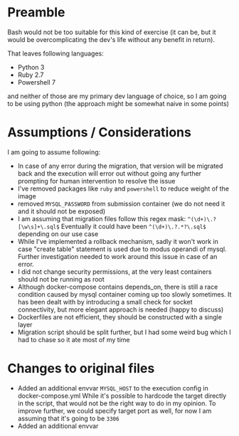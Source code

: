 # Preamble
Bash would not be too suitable for this kind of exercise 
(it can be, but it would be overcomplicating the dev's life without any benefit in return).

That leaves following languages:
* Python 3
* Ruby 2.7
* Powershell 7

and neither of those are my primary dev language of choice, so I am going to be using python (the approach might be somewhat naive in some points)

# Assumptions / Considerations
I am going to assume following:
* In case of any error during the migration, that version will be migrated back and the execution will error out without going any further prompting for human intervention to resolve the issue
* I've removed packages like `ruby`  and `powershell` to reduce weight of the image
* removed `MYSQL_PASSWORD` from submission container (we do not need it and it should not be exposed)
* I am assuming that migration files follow this regex mask: `^(\d+)\.?[\w\s]+\.sql$` Eventually it could have been `^(\d+)\.?.*?\.sql$` depending on our use case
* While I've implemented a rollback mechanism, sadly it won't work in case "create table" statement is used due to modus operandi of mysql. Further investigation needed to work around this issue in case of an error.
* I did not change security permissions, at the very least containers should not be running as root
* Although docker-compose contains depends_on, there is still a race condition caused by mysql container coming up too slowly sometimes. It has been dealt with by introducing a small check for socket connectivity, but more elegant approach is needed (happy to discuss)
* Dockerfiles are not efficient, they should be constructed with a single layer
* Migration script should be split further, but I had some weird bug which I had to chase so it ate most of my time 

# Changes to original files
* Added an additional envvar `MYSQL_HOST` to the execution config in docker-compose.yml While it's possible to hardcode the target directly in the script, that would not be the right way to do in my opinion. To improve further, we could specify target port as well, for now I am assuming that it's going to be `3306`
* Added an additional envvar 